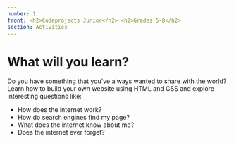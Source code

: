 ```yaml
---
number: 1
front: <h2>Codeprojects Junior</h2> <h2>Grades 5-8</h2>
section: Activities
---
```


# What will you learn?

Do you have something that you've always wanted to share with the world?
Learn how to build your own website using HTML and CSS and explore interesting questions like:

- How does the internet work?
- How do search engines find my page?
- What does the internet know about me?
- Does the internet ever forget?
